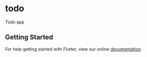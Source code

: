 # todo

Todo app

## Getting Started

For help getting started with Flutter, view our online
[documentation](https://flutter.io/).
